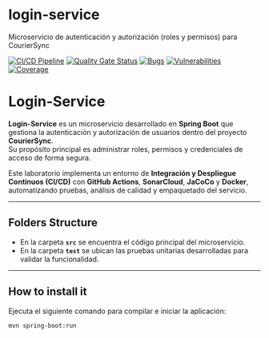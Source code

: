 # login-service
Microservicio de autenticación y autorización (roles y permisos) para CourierSync

[![CI/CD Pipeline](https://github.com/JUAN-VILLOTA/login-service/actions/workflows/ci.yml/badge.svg)](https://github.com/JUAN-VILLOTA/login-service/actions/workflows/ci.yml)
[![Quality Gate Status](https://sonarcloud.io/api/project_badges/measure?project=JUAN-VILLOTA_login-service&metric=alert_status)](https://sonarcloud.io/summary/new_code?id=JUAN-VILLOTA_login-service)
[![Bugs](https://sonarcloud.io/api/project_badges/measure?project=JUAN-VILLOTA_login-service&metric=bugs)](https://sonarcloud.io/summary/new_code?id=JUAN-VILLOTA_login-service)
[![Vulnerabilities](https://sonarcloud.io/api/project_badges/measure?project=JUAN-VILLOTA_login-service&metric=vulnerabilities)](https://sonarcloud.io/summary/new_code?id=JUAN-VILLOTA_login-service)
[![Coverage](https://sonarcloud.io/api/project_badges/measure?project=JUAN-VILLOTA_login-service&metric=coverage)](https://sonarcloud.io/summary/new_code?id=JUAN-VILLOTA_login-service)


# Login-Service

**Login-Service** es un microservicio desarrollado en **Spring Boot** que gestiona la autenticación y autorización de usuarios dentro del proyecto **CourierSync**.  
Su propósito principal es administrar roles, permisos y credenciales de acceso de forma segura.  

Este laboratorio implementa un entorno de **Integración y Despliegue Continuos (CI/CD)** con **GitHub Actions**, **SonarCloud**, **JaCoCo** y **Docker**, automatizando pruebas, análisis de calidad y empaquetado del servicio.

---

## Folders Structure

- En la carpeta **`src`** se encuentra el código principal del microservicio.  
- En la carpeta **`test`** se ubican las pruebas unitarias desarrolladas para validar la funcionalidad.

---

## How to install it

Ejecuta el siguiente comando para compilar e iniciar la aplicación:

```bash
mvn spring-boot:run
